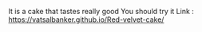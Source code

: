 It is a cake that tastes really good 
You should try it
Link : https://vatsalbanker.github.io/Red-velvet-cake/
